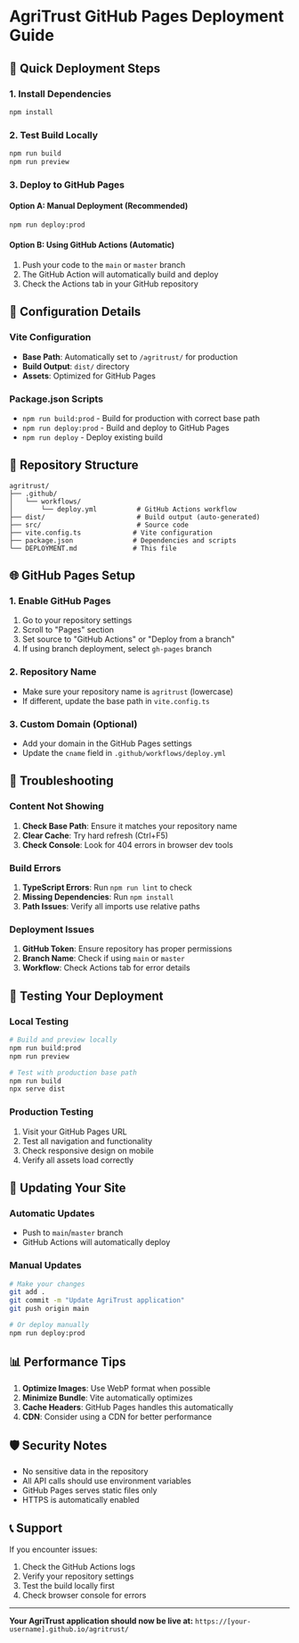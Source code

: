 # AgriTrust GitHub Pages Deployment Guide

## 🚀 Quick Deployment Steps

### 1. Install Dependencies
```bash
npm install
```

### 2. Test Build Locally
```bash
npm run build
npm run preview
```

### 3. Deploy to GitHub Pages

#### Option A: Manual Deployment (Recommended)
```bash
npm run deploy:prod
```

#### Option B: Using GitHub Actions (Automatic)
1. Push your code to the `main` or `master` branch
2. The GitHub Action will automatically build and deploy
3. Check the Actions tab in your GitHub repository

## 🔧 Configuration Details

### Vite Configuration
- **Base Path**: Automatically set to `/agritrust/` for production
- **Build Output**: `dist/` directory
- **Assets**: Optimized for GitHub Pages

### Package.json Scripts
- `npm run build:prod` - Build for production with correct base path
- `npm run deploy:prod` - Build and deploy to GitHub Pages
- `npm run deploy` - Deploy existing build

## 📁 Repository Structure
```
agritrust/
├── .github/
│   └── workflows/
│       └── deploy.yml          # GitHub Actions workflow
├── dist/                       # Build output (auto-generated)
├── src/                        # Source code
├── vite.config.ts             # Vite configuration
├── package.json               # Dependencies and scripts
└── DEPLOYMENT.md              # This file
```

## 🌐 GitHub Pages Setup

### 1. Enable GitHub Pages
1. Go to your repository settings
2. Scroll to "Pages" section
3. Set source to "GitHub Actions" or "Deploy from a branch"
4. If using branch deployment, select `gh-pages` branch

### 2. Repository Name
- Make sure your repository name is `agritrust` (lowercase)
- If different, update the base path in `vite.config.ts`

### 3. Custom Domain (Optional)
- Add your domain in the GitHub Pages settings
- Update the `cname` field in `.github/workflows/deploy.yml`

## 🐛 Troubleshooting

### Content Not Showing
1. **Check Base Path**: Ensure it matches your repository name
2. **Clear Cache**: Try hard refresh (Ctrl+F5)
3. **Check Console**: Look for 404 errors in browser dev tools

### Build Errors
1. **TypeScript Errors**: Run `npm run lint` to check
2. **Missing Dependencies**: Run `npm install`
3. **Path Issues**: Verify all imports use relative paths

### Deployment Issues
1. **GitHub Token**: Ensure repository has proper permissions
2. **Branch Name**: Check if using `main` or `master`
3. **Workflow**: Check Actions tab for error details

## 📱 Testing Your Deployment

### Local Testing
```bash
# Build and preview locally
npm run build:prod
npm run preview

# Test with production base path
npm run build
npx serve dist
```

### Production Testing
1. Visit your GitHub Pages URL
2. Test all navigation and functionality
3. Check responsive design on mobile
4. Verify all assets load correctly

## 🔄 Updating Your Site

### Automatic Updates
- Push to `main`/`master` branch
- GitHub Actions will automatically deploy

### Manual Updates
```bash
# Make your changes
git add .
git commit -m "Update AgriTrust application"
git push origin main

# Or deploy manually
npm run deploy:prod
```

## 📊 Performance Tips

1. **Optimize Images**: Use WebP format when possible
2. **Minimize Bundle**: Vite automatically optimizes
3. **Cache Headers**: GitHub Pages handles this automatically
4. **CDN**: Consider using a CDN for better performance

## 🛡️ Security Notes

- No sensitive data in the repository
- All API calls should use environment variables
- GitHub Pages serves static files only
- HTTPS is automatically enabled

## 📞 Support

If you encounter issues:
1. Check the GitHub Actions logs
2. Verify your repository settings
3. Test the build locally first
4. Check browser console for errors

---

**Your AgriTrust application should now be live at:**
`https://[your-username].github.io/agritrust/`
